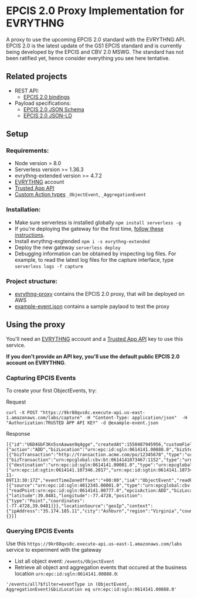 # EPCIS 2.0 Proxy Implementation for EVRYTHNG

A proxy to use the upcoming EPCIS 2.0 standard with the EVRYTHNG API. EPCIS 2.0 is the latest update of the GS1 EPCIS standard and is currently being developed by the EPCIS and CBV 2.0 MSWG. The standard has not been ratified yet, hence consider everything you see here tentative.

## Related projects

- REST API:
    - [EPCIS 2.0 bindings](https://github.com/evrythng/gs1-epcis-2.0)
- Payload specifications: 
    - [EPCIS 2.0 JSON Schema](https://github.com/dannyhaak/epcis2-json-schema)
    - [EPCIS 2.0 JSON-LD]()
 
## Setup

### Requirements:

- Node version > 8.0
- Serverless version >= 1.36.3
- evrythng-extended version >= 4.7.2
- [EVRYTHNG](https://dashboard.evrythng.com) account
- [Trusted App API](https://developers.evrythng.com/docs/api-key-scopes-and-permissions#section-trusted-application-api-key)
- [Custom Action types](https://developers.evrythng.com/reference/action-types) `_ObjectEvent`, `_AggregationEvent` 

### Installation:

- Make sure serverless is installed globally `npm install serverless -g`
- If you're deploying the gateway for the first time, [follow these instructions](https://serverless.com).
- Install evrythng-exgtended `npm i -s evrythng-extended`
- Deploy the new gateway `serverless deploy`
- Debugging information can be obtained by inspecting log files. For example, to read the latest log files for the capture interface, type `serverless logs -f capture`

### Project structure:

- [evrythng-proxy](evrythng-proxy) contains the EPCIS 2.0 proxy, that will be deployed on AWS
- [example-event.json](example-event.json) contains a sample paylaod to test the proxy

## Using the proxy

You'll need an [EVRYTHNG](https://dashboard.evrythng.com) account and a [Trusted App API](https://developers.evrythng.com/docs/api-key-scopes-and-permissions#section-trusted-application-api-key) key to use this service. 

**If you don't provide an API key, you'll use the default public EPCIS 2.0 account on EVRYTHNG**. 

### Capturing EPCIS Events

To create your first ObjectEvents, try:

Request

```
curl -X POST "https://9kr88qvs8c.execute-api.us-east-1.amazonaws.com/labs/capture" -H "Content-Type: application/json"  -H "Authorization:TRUSTED APP API KEY" -d @example-event.json
```

Response

```
[{"id":"U6D4GbF3Kn5snAawan9q4gge","createdAt":1550487945956,"customFields":{"action":"ADD","bizLocation":"urn:epc:id:sgln:0614141.00888.0","bizStep":"urn:fosstrak:demo:bizstep:fmcg:production","bizTransactionList":[{"bizTransaction":"http://transaction.acme.com/po/12345678","type":"urn:epcglobal:cbv:btt:po"},{"bizTransaction":"urn:epcglobal:cbv:bt:0614141073467:1152","type":"urn:epcglobal:cbv:btt:desadv"}],"destinationList":[{"destination":"urn:epc:id:sgln:0614141.00001.0","type":"urn:epcglobal:cbv:sdt:owning_party"}],"disposition":"urn:fosstrak:demo:disp:fmcg:pendingQA","epcList":["urn:epc:id:sgtin:0614141.107346.2017","urn:epc:id:sgtin:0614141.107346.2018"],"eventID":"_:event2","eventTime":"2008-11-09T13:30:17Z","eventTimeZoneOffset":"+00:00","isA":"ObjectEvent","readPoint":"urn:epc:id:sgln:0614141.00777.0","sourceList":[{"source":"urn:epc:id:sgln:4012345.00001.0","type":"urn:epcglobal:cbv:sdt:possessing_party"}]},"tags":["readPoint:urn:epc:id:sgln:0614141.00777.0","epcisAction:ADD","bizLocation:urn:epc:id:sgln:0614141.00888.0","DEBUG"],"timestamp":1226237417000,"type":"_ObjectEvent","location":{"latitude":39.0481,"longitude":-77.4728,"position":{"type":"Point","coordinates":[-77.4728,39.0481]}},"locationSource":"geoIp","context":{"ipAddress":"35.174.185.11","city":"Ashburn","region":"Virginia","countryCode":"US","timeZone":"America/New_York"},"createdByProject":"UMf2DkcMbXAhy8waRmN2Dmxf","createdByApp":"U6C3NyfNDwQhshawRqXWAwss","identifiers":{}}]
```

### Querying EPCIS Events

Use this `https://9kr88qvs8c.execute-api.us-east-1.amazonaws.com/labs` service to experiment with the gateway

- List all object event: `/events/ObjectEvent`
- Retrieve all object and aggregation events that occured at the business location `urn:epc:id:sgln:0614141.00888.0`: 

```
'/events/all?$filter=eventType in (ObjectEvent, AggregationEvent)&bizLocation eq urn:epc:id:sgln:0614141.00888.0'
```

